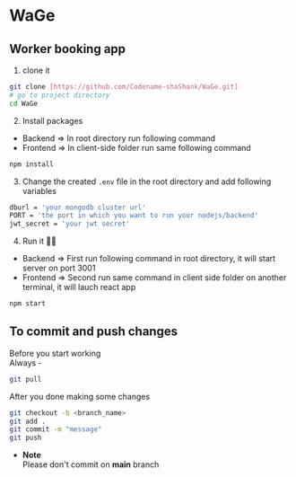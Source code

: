 # WaGe

## Worker booking app

1. clone it

```bash
git clone [https://github.com/Codename-shaShank/WaGe.git]
# go to project directory
cd WaGe
```

2. Install packages

- Backend => In root directory run following command
- Frontend => In client-side folder run same following command

```bash
npm install
```

3. Change the created `.env` file in the root directory and add following variables

```bash
dburl = 'your mongodb cluster url'
PORT = 'the port in which you want to run your nodejs/backend'
jwt_secret = 'your jwt secret'
```

4. Run it 🚴‍♂️

- Backend => First run following command in root directory, it will start server on port 3001
- Frontend => Second run same command in client side folder on another terminal, it will lauch react app

```bash
npm start
```

## To commit and push changes

Before you start working \
Always -

```bash
git pull
```

After you done making some changes

```bash
git checkout -b <branch_name>
git add .
git commit -m "message"
git push
```

- **Note** \
  Please don't commit on **main** branch
